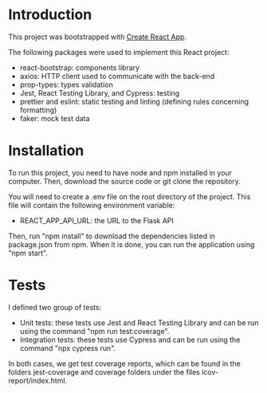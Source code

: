 # Introduction

This project was bootstrapped with [Create React App](https://github.com/facebook/create-react-app).

The following packages were used to implement this React project:

-   react-bootstrap: components library
-   axios: HTTP client used to communicate with the back-end
-   prop-types: types validation
-   Jest, React Testing Library, and Cypress: testing
-   prettier and eslint: static testing and linting (defining rules concerning formatting)
-   faker: mock test data

# Installation

To run this project, you need to have node and npm installed in your computer. Then,
download the source code or git clone the repository.

You will need to create a .env file on the root directory of the project. This file
will contain the following environment variable:

-   REACT_APP_API_URL: the URL to the Flask API

Then, run "npm install" to download the dependencies listed in package.json from npm.
When it is done, you can run the application using "npm start".

# Tests

I defined two group of tests:

-   Unit tests: these tests use Jest and React Testing Library and can be run using the command "npm run test:coverage".
-   Integration tests: these tests use Cypress and can be run using the command "npx cypress run".

In both cases, we get test coverage reports, which can be found in the folders jest-coverage and coverage folders under 
the files lcov-report/index.html.
